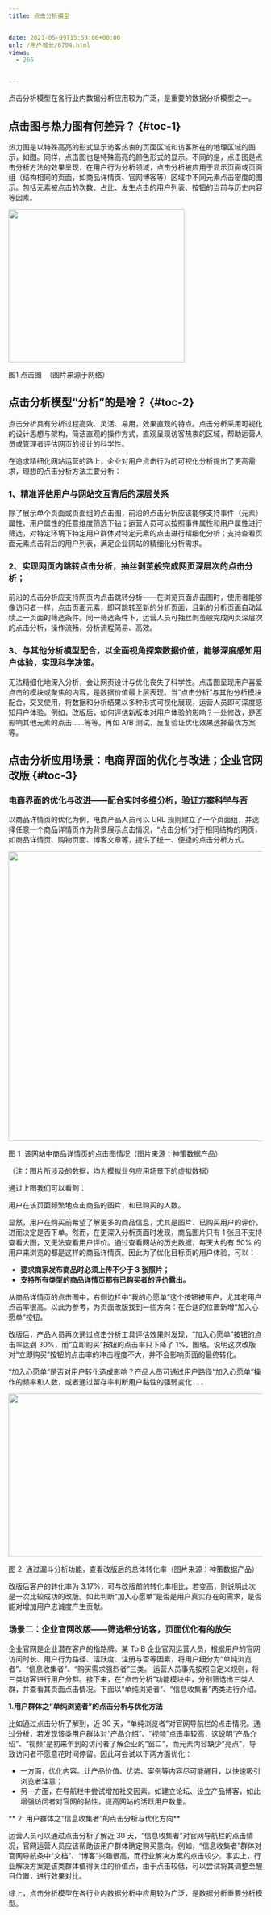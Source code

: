 ```yaml
---
title: 点击分析模型


date: 2021-05-09T15:59:06+00:00
url: /用户增长/6704.html
views:
  - 266


---
```

点击分析模型在各行业内数据分析应用较为广泛，是重要的数据分析模型之一。

## 点击图与热力图有何差异？ {#toc-1}

热力图是以特殊高亮的形式显示访客热衷的页面区域和访客所在的地理区域的图示，如图。同样，点击图也是特殊高亮的颜色形式的显示。不同的是，点击图是点击分析方法的效果呈现，在用户行为分析领域，点击分析被应用于显示页面或页面组（结构相同的页面，如商品详情页、官网博客等）区域中不同元素点击密度的图示。包括元素被点击的次数、占比、发生点击的用户列表、按钮的当前与历史内容等因素。

<img loading="lazy" class="aligncenter" src="https://haomou.oss-cn-beijing.aliyuncs.com/upload/2021/05/GV45JL8qMbwuVBMDD1EX.jpg?x-oss-process=image/quality,q_10/resize,m_lfit,w_200" data-src="https://haomou.oss-cn-beijing.aliyuncs.com/upload/2021/05/GV45JL8qMbwuVBMDD1EX.jpg?x-oss-process=image/format,webp" alt="" width="349" height="303" data-action="zoom" /> 

图1 点击图  （图片来源于网络）

## 点击分析模型“分析”的是啥？ {#toc-2}

点击分析具有分析过程高效、灵活、易用，效果直观的特点。点击分析采用可视化的设计思想与架构，简洁直观的操作方式，直观呈现访客热衷的区域，帮助运营人员或管理者评估网页的设计的科学性。

在追求精细化网站运营的路上，企业对用户点击行为的可视化分析提出了更高需求，理想的点击分析方法主要分析：

### **1、精准评估用户与网站交互背后的深层关系**

除了展示单个页面或页面组的点击图，前沿的点击分析应该能够支持事件（元素）属性、用户属性的任意维度筛选下钻；运营人员可以按照事件属性和用户属性进行筛选，对特定环境下特定用户群体对特定元素的点击进行精细化分析；支持查看页面元素点击背后的用户列表，满足企业网站的精细化分析需求。

### **2、实现网页内跳转点击分析，抽丝剥茧般完成网页深层次的点击分析；**

前沿的点击分析应支持网页内点击跳转分析——在浏览页面点击图时，使用者能够像访问者一样，点击页面元素，即可跳转至新的分析页面，且新的分析页面自动延续上一页面的筛选条件。同一筛选条件下，运营人员可抽丝剥茧般完成网页深层次的点击分析，操作流畅，分析流程简易、高效。

### **3、与其他分析模型配合，以全面视角探索数据价值，能够深度感知用户体验，实现科学决策。**

无法精细化地深入分析，会让网页设计与优化丧失了科学性。点击图呈现用户喜爱点击的模块或聚焦的内容，是数据价值最上层表现。当“点击分析”与其他分析模块配合，交叉使用，将数据和分析结果以多种形式可视化展现，运营人员即可深度感知用户体验。例如，改版后，如何评估新版本对用户体验的影响？一处修改，是否影响其他元素的点击……等等。再如 A/B 测试，反复验证优化效果选择最优方案等。

## 点击分析应用场景：电商界面的优化与改进；企业官网改版 {#toc-3}

### **电商界面的优化与改进——配合实时多维分析，验证方案科学与否**

以商品详情页的优化为例，电商产品人员可以 URL 规则建立了一个页面组，并选择任意一个商品详情页作为背景展示点击情况，“点击分析”对于相同结构的网页，如商品详情页、购物页面、博客文章等，提供了统一、便捷的点击分析方式。

<img loading="lazy" class="aligncenter" src="https://haomou.oss-cn-beijing.aliyuncs.com/upload/2021/05/vC2n0NlgWxxGyzliv0J7.png?x-oss-process=image/quality,q_10/resize,m_lfit,w_200" data-src="https://haomou.oss-cn-beijing.aliyuncs.com/upload/2021/05/vC2n0NlgWxxGyzliv0J7.png?x-oss-process=image/format,webp" alt="" width="770" height="574" data-action="zoom" /> 

图 1  该网站中商品详情页的点击图情况（图片来源：神策数据产品）

（注：图片所涉及的数据，均为模拟业务应用场景下的虚拟数据）

通过上图我们可以看到：

用户在该页面频繁地点击商品的图片，和已购买的人数。

显然，用户在购买前希望了解更多的商品信息，尤其是图片、已购买用户的评价，进而决定是否下单。然而，在更深入分析页面时发现，商品图片只有 1 张且不支持查看大图，又无法查看用户评价。通过查看网站的历史数据，每天大约有 50% 的用户来浏览的都是这样的商品详情页。因此为了优化目标页的用户体验，可以：

  * **要求商家发布商品时必须上传不少于 3 张照片；**
  * **支持所有类型的商品详情页都有已购买者的评价露出。**

从商品详情页的点击图中，右侧边栏中“我的心愿单”这个按钮被用户，尤其老用户点击率很高。以此为参考，为页面改版找到一些方向：在合适的位置新增“加入心愿单”按钮。

改版后，产品人员再次通过点击分析工具评估效果时发现，“加入心愿单”按钮的点击率达到 30%，而“立即购买”按钮的点击率只下降了 1%，图略。说明这次改版对“立即购买”按钮的点击率的冲击程度不大，并不会影响页面的最终转化。

“加入心愿单”是否对用户转化造成影响？产品人员可通过用户路径“加入心愿单”操作的频率和人数，或者通过留存率判断用户黏性的强弱变化……

<img loading="lazy" class="aligncenter" src="https://haomou.oss-cn-beijing.aliyuncs.com/upload/2021/05/YbXy1T6B7xSBLiIfr9yf.png?x-oss-process=image/quality,q_10/resize,m_lfit,w_200" data-src="https://haomou.oss-cn-beijing.aliyuncs.com/upload/2021/05/YbXy1T6B7xSBLiIfr9yf.png?x-oss-process=image/format,webp" alt="" width="728" height="323" data-action="zoom" /> 

图 2  通过漏斗分析功能，查看改版后的总体转化率（图片来源：神策数据产品）

改版后客户的转化率为 3.17%，可与改版前的转化率相比，若变高，则说明此次是一次比较成功的改版。如此判断“加入心愿单”是否是用户真实存在的需求，是否能对增加用户忠诚度产生贡献。

### **场景二：企业官网改版——筛选细分访客，页面优化有的放矢**

企业官网是企业潜在客户的指路牌。某 To B 企业官网运营人员，根据用户的官网访问时长、用户行为路径、活跃度、注册与否等因素，将用户细分为“单纯浏览者”、“信息收集者”、“购买需求强烈者”三类。 运营人员事先按照自定义规则，将三类访客进行用户分群。接下来，在“点击分析”功能模块中，分别筛选出三类人群，并查看其页面点击情况。下面以“单纯浏览者”、“信息收集者”两类进行介绍。

**1.用户群体之“单纯浏览者”的点击分析与优化方法**

比如通过点击分析了解到，近 30 天，“单纯浏览者”对官网导航栏的点击情况。通过分析，若发现该类用户群体对“产品介绍”、“视频”点击率较高，这说明“产品介绍”、“视频”是初来乍到的访问者了解企业的“窗口”，而元素内容缺少“亮点”，导致访问者不愿意花时间停留。因此可尝试以下两方面优化：

  * 一方面，优化内容。让产品价值、优势、案例等内容尽可能醒目，以快速吸引浏览者注意；
  * 另一方面，在导航栏中尝试增加社交因素。如建立论坛、设立产品博客，如此增强访问者对官网的黏性，提高网站的活跃用户数量。

** 2. 用户群体之“信息收集者”的点击分析与优化方向**

运营人员可以通过点击分析了解近 30 天，“信息收集者”对官网导航栏的点击情况，官网运营人员应该帮助该用户群体确定购买意向。例如，“信息收集者”群体对官网导航条中“文档”、“博客”兴趣很高，而行业解决方案的点击较少。事实上，行业解决方案是该类群体值得关注的价值点，由于点击较低，可以尝试将其调整至醒目位置，进行效果对比。

综上，点击分析模型在各行业内数据分析中应用较为广泛，是数据分析重要分析模型。